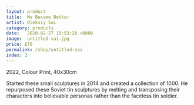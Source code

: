 ```yaml
---
layout: product
title:  We Became Better
artist: Oleksiy Sai
category: products
date:   2020-02-27 15:53:28 +0000
image:  untitled-sai.jpg
price: £70
permalink: /shop/untitled-sai
index: 2
---
```

2022, Colour Print, 40x30cm

Started these small sculptures in 2014 and created a collection of 1000. He repurposed these Soviet tin sculptures by melting and transposing their characters into believable personas rather than the faceless tin soldier.
